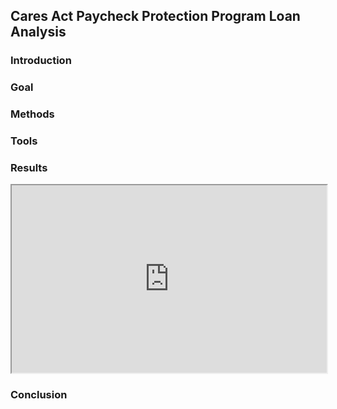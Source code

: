 ## Cares Act Paycheck Protection Program Loan Analysis

### Introduction

### Goal

### Methods

### Tools

### Results

<iframe src="https://scopewave.clicdata.com/v/inOUN6e0IuDN"
style="width:100%; height:300px;"></iframe>

### Conclusion
